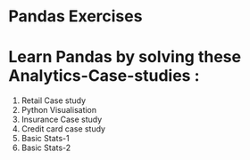 # Pandas Exercises
# Learn Pandas by solving these Analytics-Case-studies :
   1. Retail Case study
   2. Python Visualisation
   3. Insurance Case study
   4. Credit card case study
   5. Basic Stats-1
   6. Basic Stats-2
